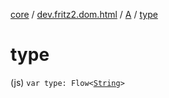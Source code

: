 [core](../../index.md) / [dev.fritz2.dom.html](../index.md) / [A](index.md) / [type](./type.md)

# type

(js) `var type: Flow<`[`String`](https://kotlinlang.org/api/latest/jvm/stdlib/kotlin/-string/index.html)`>`